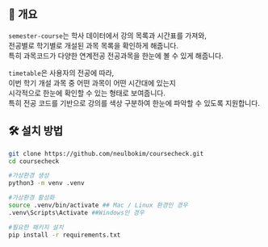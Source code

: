 ## 📌 개요
`semester-course`는 학사 데이터에서 강의 목록과 시간표를 가져와, <br>
전공별로 학기별로 개설된 과목 목록을 확인하게 해줍니다.<br>
특히 과목코드가 다양한 연계전공 전공과목을 한눈에 볼 수 있게 해줍니다.

`timetable`은 사용자의 전공에 따라,<br>
이번 학기 개설 과목 중 어떤 과목이 어떤 시간대에 있는지 <br>
시각적으로 한눈에 확인할 수 있는 형태로 보여줍니다.  <br>
특히 전공 코드를 기반으로 강의를 색상 구분하여 한눈에 파악할 수 있도록 지원합니다.<br>

## 🛠 설치 방법
```bash
git clone https://github.com/neulbokim/coursecheck.git
cd coursecheck

#가상환경 생성
python3 -m venv .venv

#가상환경 활성화
source .venv/bin/activate ## Mac / Linux 환경인 경우
.venv\Scripts\Activate ##Windows인 경우

#필요한 패키지 설치
pip install -r requirements.txt
```